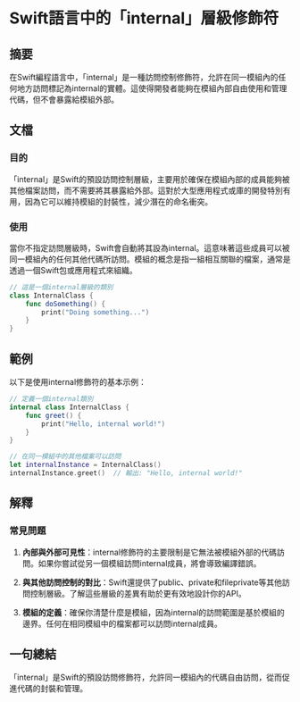 <!--
Meta Description: # Swift語言中的「internal」層級修飾符 ## 摘要 在Swift編程語言中，「internal」是一種訪問控制修飾符，允許在同一模組內的任何地方訪問標記為internal的實體。這使得開發者能夠在模組內部自由使用和管理代碼，但不會暴露給模組外部。 ## 文檔 ### 目的 「inter...
Meta Keywords: internal, internalclass, swift, class, func
-->

# Swift語言中的「internal」層級修飾符

## 摘要
在Swift編程語言中，「internal」是一種訪問控制修飾符，允許在同一模組內的任何地方訪問標記為internal的實體。這使得開發者能夠在模組內部自由使用和管理代碼，但不會暴露給模組外部。

## 文檔
### 目的
「internal」是Swift的預設訪問控制層級，主要用於確保在模組內部的成員能夠被其他檔案訪問，而不需要將其暴露給外部。這對於大型應用程式或庫的開發特別有用，因為它可以維持模組的封裝性，減少潛在的命名衝突。

### 使用
當你不指定訪問層級時，Swift會自動將其設為internal。這意味著這些成員可以被同一模組內的任何其他代碼所訪問。模組的概念是指一組相互關聯的檔案，通常是透過一個Swift包或應用程式來組織。

```swift
// 這是一個internal層級的類別
class InternalClass {
    func doSomething() {
        print("Doing something...")
    }
}
```

## 範例
以下是使用internal修飾符的基本示例：

```swift
// 定義一個internal類別
internal class InternalClass {
    func greet() {
        print("Hello, internal world!")
    }
}

// 在同一模組中的其他檔案可以訪問
let internalInstance = InternalClass()
internalInstance.greet()  // 輸出: "Hello, internal world!"
```

## 解釋
### 常見問題
1. **內部與外部可見性**：internal修飾符的主要限制是它無法被模組外部的代碼訪問。如果你嘗試從另一個模組訪問internal成員，將會導致編譯錯誤。
   
2. **與其他訪問控制的對比**：Swift還提供了public、private和fileprivate等其他訪問控制層級。了解這些層級的差異有助於更有效地設計你的API。

3. **模組的定義**：確保你清楚什麼是模組，因為internal的訪問範圍是基於模組的邊界。任何在相同模組中的檔案都可以訪問internal成員。

## 一句總結
「internal」是Swift的預設訪問修飾符，允許同一模組內的代碼自由訪問，從而促進代碼的封裝和管理。